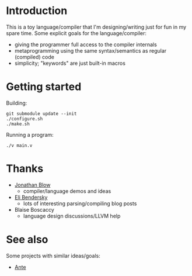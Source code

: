 Introduction
============

This is a toy language/compiler that I'm designing/writing just for fun
in my spare time. Some explicit goals for the language/compiler:

 - giving the programmer full access to the compiler internals
 - metaprogramming using the same syntax/semantics as regular (compiled)
   code
 - simplicity; "keywords" are just built-in macros


Getting started
===============

Building:

    git submodule update --init
    ./configure.sh
    ./make.sh

Running a program:

    ./v main.v


Thanks
======

- [Jonathan Blow](https://twitter.com/Jonathan_Blow)
    - compiler/language demos and ideas
- [Eli Bendersky](https://twitter.com/elibendersky)
    - lots of interesting parsing/compiling blog posts
- Blaise Boscaccy
    - language design discussions/LLVM help


See also
========

Some projects with similar ideas/goals:

 - [Ante](https://github.com/jfecher/ante)
